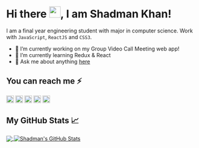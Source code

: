 # Hi there <img src="https://raw.githubusercontent.com/MartinHeinz/MartinHeinz/master/wave.gif" width="30px">, I am Shadman Khan!

I am a final year engineering student with major in computer science.
Work with `JavaScript`, `ReactJS` and `CSS3`.

- 🔭 I’m currently working on my Group Video Call Meeting web app!
- 🌱 I’m currently learning Redux & React
- 💬 Ask me about anything [here](https://github.com/shadmankhan/shadmankhan/issues)

## You can reach me  ⚡
[<img src='https://cdn.jsdelivr.net/npm/simple-icons@3.0.1/icons/linkedin.svg' alt='linkedin' height='20'>](https://www.linkedin.com/in/shadmanakhan/) 
[<img src='https://cdn.jsdelivr.net/npm/simple-icons@3.0.1/icons/instagram.svg' alt='instagram' height='20'>](https://www.instagram.com/shadman_akhan/) 
[<img src='https://cdn.jsdelivr.net/npm/simple-icons@3.0.1/icons/twitter.svg' alt='twitter' height='20'>](https://twitter.com/ShadmanAKhan) 
[<img src='https://cdn.jsdelivr.net/npm/simple-icons@3.0.1/icons/icloud.svg' alt='website' height='20'>](https://shadman.netlify.app/) 
[<img src="https://d2fltix0v2e0sb.cloudfront.net/dev-badge.svg" alt="shadmankhan's DEV Profile" height="20">](https://dev.to/shadmankhan)




## My GitHub Stats &#x1f4c8;

<a href="https://github.com/shadmankhan/shadmankhan">
  <img align="center" src="https://github-readme-stats.vercel.app/api/top-langs/?username=shadmankhan&&title_color=ffffff&text_color=c9cacc&icon_color=2bbc8a&bg_color=1d1f21" />
</a>
<a href="https://github.com/shadmankhan/shadmankhan">
  <img align="center" src="https://github-readme-stats.vercel.app/api?username=shadmankhan&show_icons=true&line_height=27&count_private=true&title_color=ffffff&text_color=c9cacc&icon_color=2bbc8a&bg_color=1d1f21" alt="Shadman's GitHub Stats" />
</a>
